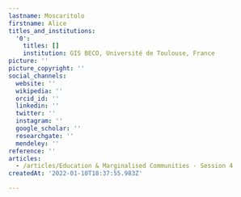 ```yaml
---
lastname: Moscaritolo
firstname: Alice
titles_and_institutions:
  '0':
    titles: []
    institution: GIS BECO, Université de Toulouse, France
picture: ''
picture_copyright: ''
social_channels:
  website: ''
  wikipedia: ''
  orcid_id: ''
  linkedin: ''
  twitter: ''
  instagram: ''
  google_scholar: ''
  researchgate: ''
  mendeley: ''
reference: ''
articles:
  - /articles/Education & Marginalised Communities - Session 4
createdAt: '2022-01-10T18:37:55.983Z'

---
```

